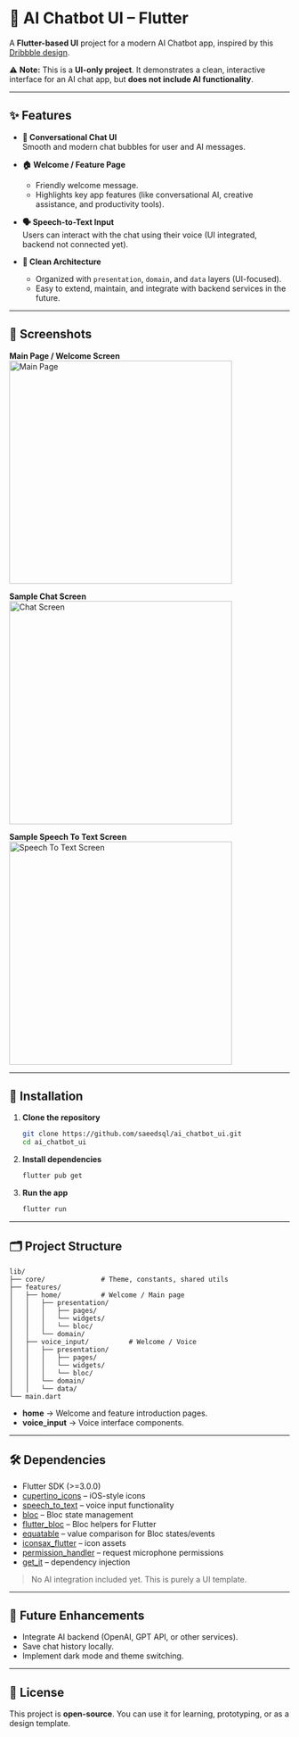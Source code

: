 
# 🤖 AI Chatbot UI – Flutter

A **Flutter-based UI** project for a modern AI Chatbot app, inspired by this [Dribbble design](https://dribbble.com/shots/26506252-AI-Assistant-App-Design-Conversational-and-Creative-AI).  

⚠️ **Note:** This is a **UI-only project**. It demonstrates a clean, interactive interface for an AI chat app, but **does not include AI functionality**.

---

## ✨ Features

- **💬 Conversational Chat UI**  
  Smooth and modern chat bubbles for user and AI messages.

- **🏠 Welcome / Feature Page**  
  - Friendly welcome message.  
  - Highlights key app features (like conversational AI, creative assistance, and productivity tools).

- **🗣 Speech-to-Text Input**  
  Users can interact with the chat using their voice (UI integrated, backend not connected yet).  

- **🧩 Clean Architecture**  
  - Organized with `presentation`, `domain`, and `data` layers (UI-focused).  
  - Easy to extend, maintain, and integrate with backend services in the future.

---

## 📸 Screenshots

**Main Page / Welcome Screen**  
<img src="demo/screenshots/main_page.png" alt="Main Page" width="400"/>

**Sample Chat Screen**  
<img src="demo/screenshots/chat_screen.png" alt="Chat Screen" width="400"/>

**Sample Speech To Text Screen**  
<img src="demo/screenshots/speech_screen.png" alt="Speech To Text Screen" width="400"/>

---

## 🚀 Installation

1. **Clone the repository**  
   ```bash
   git clone https://github.com/saeedsql/ai_chatbot_ui.git
   cd ai_chatbot_ui
   ```

2. **Install dependencies**  
   ```bash
   flutter pub get
   ```

3. **Run the app**  
   ```bash
   flutter run
   ```

---

## 🗂 Project Structure

```
lib/
├── core/              # Theme, constants, shared utils
├── features/
│   ├── home/          # Welcome / Main page
│   │   ├── presentation/
│   │   │   ├── pages/
│   │   │   └── widgets/
│   │   │   └── bloc/
│   │   └── domain/
│   ├── voice_input/          # Welcome / Voice
│   │   ├── presentation/
│   │   │   ├── pages/
│   │   │   └── widgets/
│   │   │   └── bloc/
│   │   └── domain/
│   │   └── data/
└── main.dart
```

- **home** → Welcome and feature introduction pages.  
- **voice_input** → Voice interface components.  


---

## 🛠 Dependencies

- Flutter SDK (>=3.0.0)
- [cupertino_icons](https://pub.dev/packages/cupertino_icons) – iOS-style icons
- [speech_to_text](https://pub.dev/packages/speech_to_text) – voice input functionality
- [bloc](https://pub.dev/packages/bloc) – Bloc state management
- [flutter_bloc](https://pub.dev/packages/flutter_bloc) – Bloc helpers for Flutter
- [equatable](https://pub.dev/packages/equatable) – value comparison for Bloc states/events
- [iconsax_flutter](https://pub.dev/packages/iconsax_flutter) – icon assets
- [permission_handler](https://pub.dev/packages/permission_handler) – request microphone permissions
- [get_it](https://pub.dev/packages/get_it) – dependency injection

> No AI integration included yet. This is purely a UI template.

---

## 🌟 Future Enhancements

- Integrate AI backend (OpenAI, GPT API, or other services).  
- Save chat history locally.  
- Implement dark mode and theme switching.  

---

## 📄 License

This project is **open-source**. You can use it for learning, prototyping, or as a design template.  




